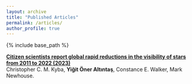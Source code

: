 ```yaml
---
layout: archive
title: "Published Articles"
permalink: /articles/
author_profile: true
---
```



{% include base_path %}

**[Citizen scientists report global rapid reductions in the visibility of stars from 2011 to 2022 (2023)](https://www.science.org/doi/10.1126/science.abq7781)**<br/>
Christopher C. M. Kyba, **Yiğit Öner Altıntaş**, Constance E. Walker, Mark  Newhouse. <br/>